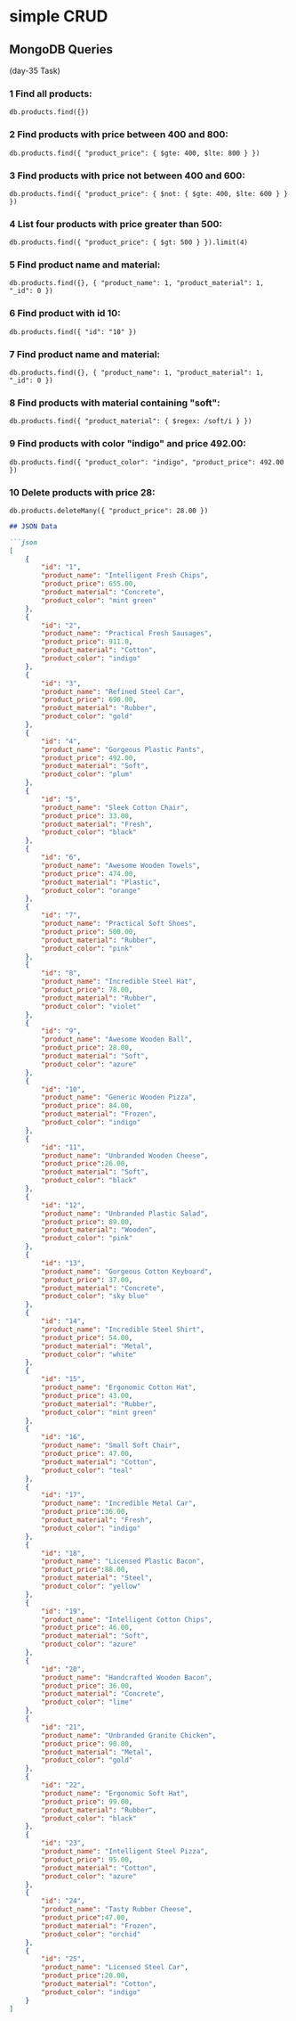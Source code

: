 
#  simple CRUD

## MongoDB Queries
 


(day-35 Task) 



### 1 Find all products:

```
db.products.find({})
```

### 2 Find products with price between 400 and 800:

```
db.products.find({ "product_price": { $gte: 400, $lte: 800 } })
```

### 3 Find products with price not between 400 and 600:

```
db.products.find({ "product_price": { $not: { $gte: 400, $lte: 600 } } })
```

### 4 List four products with price greater than 500:

```
db.products.find({ "product_price": { $gt: 500 } }).limit(4)
```

### 5 Find product name and material:

```
db.products.find({}, { "product_name": 1, "product_material": 1, "_id": 0 })
```

### 6 Find product with id 10:

```
db.products.find({ "id": "10" })
```

### 7 Find product name and material:

```
db.products.find({}, { "product_name": 1, "product_material": 1, "_id": 0 })
```

### 8 Find products with material containing "soft":

```
db.products.find({ "product_material": { $regex: /soft/i } })
```

### 9 Find products with color "indigo" and price 492.00:

```
db.products.find({ "product_color": "indigo", "product_price": 492.00 })
```

### 10 Delete products with price 28:

```
db.products.deleteMany({ "product_price": 28.00 })
```
```markdown
## JSON Data

```json
[
    {
        "id": "1",
        "product_name": "Intelligent Fresh Chips",
        "product_price": 655.00,
        "product_material": "Concrete",
        "product_color": "mint green"
    },
    {
        "id": "2",
        "product_name": "Practical Fresh Sausages",
        "product_price": 911.0,
        "product_material": "Cotton",
        "product_color": "indigo"
    },
    {
        "id": "3",
        "product_name": "Refined Steel Car",
        "product_price": 690.00,
        "product_material": "Rubber",
        "product_color": "gold"
    },
    {
        "id": "4",
        "product_name": "Gorgeous Plastic Pants",
        "product_price": 492.00,
        "product_material": "Soft",
        "product_color": "plum"
    },
    {
        "id": "5",
        "product_name": "Sleek Cotton Chair",
        "product_price": 33.00,
        "product_material": "Fresh",
        "product_color": "black"
    },
    {
        "id": "6",
        "product_name": "Awesome Wooden Towels",
        "product_price": 474.00,
        "product_material": "Plastic",
        "product_color": "orange"
    },
    {
        "id": "7",
        "product_name": "Practical Soft Shoes",
        "product_price": 500.00,
        "product_material": "Rubber",
        "product_color": "pink"
    },
    {
        "id": "8",
        "product_name": "Incredible Steel Hat",
        "product_price": 78.00,
        "product_material": "Rubber",
        "product_color": "violet"
    },
    {
        "id": "9",
        "product_name": "Awesome Wooden Ball",
        "product_price": 28.00,
        "product_material": "Soft",
        "product_color": "azure"
    },
    {
        "id": "10",
        "product_name": "Generic Wooden Pizza",
        "product_price": 84.00,
        "product_material": "Frozen",
        "product_color": "indigo"
    },
    {
        "id": "11",
        "product_name": "Unbranded Wooden Cheese",
        "product_price":26.00,
        "product_material": "Soft",
        "product_color": "black"
    },
    {
        "id": "12",
        "product_name": "Unbranded Plastic Salad",
        "product_price": 89.00,
        "product_material": "Wooden",
        "product_color": "pink"
    },
    {
        "id": "13",
        "product_name": "Gorgeous Cotton Keyboard",
        "product_price": 37.00,
        "product_material": "Concrete",
        "product_color": "sky blue"
    },
    {
        "id": "14",
        "product_name": "Incredible Steel Shirt",
        "product_price": 54.00,
        "product_material": "Metal",
        "product_color": "white"
    },
    {
        "id": "15",
        "product_name": "Ergonomic Cotton Hat",
        "product_price": 43.00,
        "product_material": "Rubber",
        "product_color": "mint green"
    },
    {
        "id": "16",
        "product_name": "Small Soft Chair",
        "product_price": 47.00,
        "product_material": "Cotton",
        "product_color": "teal"
    },
    {
        "id": "17",
        "product_name": "Incredible Metal Car",
        "product_price":36.00,
        "product_material": "Fresh",
        "product_color": "indigo"
    },
    {
        "id": "18",
        "product_name": "Licensed Plastic Bacon",
        "product_price":88.00,
        "product_material": "Steel",
        "product_color": "yellow"
    },
    {
        "id": "19",
        "product_name": "Intelligent Cotton Chips",
        "product_price": 46.00,
        "product_material": "Soft",
        "product_color": "azure"
    },
    {
        "id": "20",
        "product_name": "Handcrafted Wooden Bacon",
        "product_price": 36.00,
        "product_material": "Concrete",
        "product_color": "lime"
    },
    {
        "id": "21",
        "product_name": "Unbranded Granite Chicken",
        "product_price": 90.00,
        "product_material": "Metal",
        "product_color": "gold"
    },
    {
        "id": "22",
        "product_name": "Ergonomic Soft Hat",
        "product_price": 99.00,
        "product_material": "Rubber",
        "product_color": "black"
    },
    {
        "id": "23",
        "product_name": "Intelligent Steel Pizza",
        "product_price": 95.00,
        "product_material": "Cotton",
        "product_color": "azure"
    },
    {
        "id": "24",
        "product_name": "Tasty Rubber Cheese",
        "product_price":47.00,
        "product_material": "Frozen",
        "product_color": "orchid"
    },
    {
        "id": "25",
        "product_name": "Licensed Steel Car",
        "product_price":20.00,
        "product_material": "Cotton",
        "product_color": "indigo"
    }
]
```
